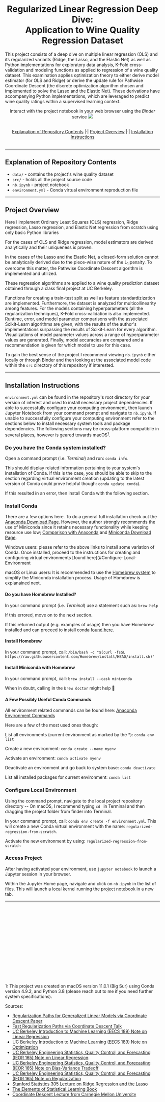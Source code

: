 <h1 align="center"> Regularized Linear Regression Deep Dive: <br> Application to Wine Quality Regression Dataset </h1>

This project consists of a deep dive on multiple linear regression (OLS) and its regularized variants (Ridge, the Lasso, and the Elastic Net) as well as Python implementations for exploratory data analysis, K-Fold cross-validation and modeling functions as applied to regression of a wine quality dataset. This examination applies optimization theory to either derive model estimator (for OLS and Ridge) or derive the update rule for Pathwise Coordinate Descent (the discrete optimization algorithm chosen and implemented to solve the Lasso and the Elastic Net). These derivations have accompanying Python implementations, which are leveraged to predict wine quality ratings within a supervised learning context.

<p align="center">
  Interact with the project notebook in your web browser using the <i>Binder</i> service  
<a href=https://mybinder.org/v2/gh/wyattowalsh/regularized-regression-from-scratch/HEAD?filepath=nb.ipynb> <img src=https://mybinder.org/badge_logo.svg></a>
 <br><br>
</p>

<p align="center">
    <a href=#explanation-of-repository-contents>Explanation of Repository Contents</a> |·|
    <a href=#project-overview>Project Overview</a> |·|
    <a href=#installation-instructions>Installation Instructions</a> 
  <br><br>
</p>

---

## Explanation of Repository Contents 

- `data/` - contains the project's wine quality dataset 
- `src/` - holds all the project source code
- `nb.ipynb`  - project notebook
- `environment.yml` - Conda virtual environment reproduction file

---

## Project Overview  

Here I implement Ordinary Least Squares (OLS) regression, Ridge regression, Lasso regression, and Elastic Net regression from scratch using only basic Python libraries

For the cases of OLS and Ridge regression, model estimators are derived analytically and their uniqueness is proven.

In the cases of the Lasso and the Elastic Net, a closed-form solution cannot be analytically derived due to the piece-wise nature of the L<sub>1</sub> penalty. To overcome this matter, the Pathwise Coordinate Descent algorithm is implemented and utilized. 

These regression algorithms are applied to a wine quality prediction dataset obtained through a class final project at UC Berkeley. 

Functions for creating a train-test split as well as feature standardizization are implemented. Furthermore, the dataset is analyzed for multicollinearity among features. For the models containing hyperparameters (all the regularization techniques), K-Fold cross-validation is also implemented. Runtime, error, and model parameter comparisons with the associated Scikit-Learn algorithms are given, with the results of the author's implementations surpassing the results of Scikit-Learn for every algorithm. Visualizations of model parameter values across a range of hyperparameter values are generated. Finally, model accuracies are compared and a recommendation is given for which model to use for this case. 

To gain the best sense of the project I recommend viewing  `nb.ipynb` either locally or through Binder and then looking at the associated model code within the `src` directory of this repository if interested. 

--- 

## Installation Instructions 

`environment.yml`  can be found in the repository's root directory for your version of interest and used to install necessary project dependencies. If able to successfully configure your computing environment, then launch Jupyter Notebook from your command prompt and navigate to `nb.ipynb`. If unable to successfully configure your computing environment refer to the sections below to install necessary system tools and package dependencies. The following sections may be cross-platform compatibile in several places, however is geared towards macOS<sup>[1](#footnote1)</sup>.

### Do you have the Conda system installed?

Open a command prompt (i.e. *Terminal*) and run: `conda info`.

This should display related information pertaining to your system's installation of Conda. If this is the case, you should be able to skip to the section regarding virtual environment creation (updating to the latest version of Conda could prove helpful though: `conda update conda`).

If this resulted in an error, then install Conda with the following section. 

### Install Conda

There are a few options here. To do a general full installation check out the [Anaconda Download Page](https://docs.conda.io/projects/conda/en/latest/user-guide/install/). However, the author strongly recommends the use of Miniconda since it retains necessary functionality while keeping resource use low; [Comparison with Anaconda](https://docs.conda.io/projects/conda/en/latest/user-guide/install/download.html#anaconda-or-miniconda) and [Miniconda Download Page](https://docs.conda.io/en/latest/miniconda.html). 

Windows users: please refer to the above links to install some variation of Conda. Once installed, proceed to the instructions for creating and configuring virtual environments [found here](#Configure-Local-Environment

macOS or Linux users: It is recommended to use the [Homebrew system](https://brew.sh/) to simplify the Miniconda installation process. Usage of Homebrew is explanained next. 

#### Do you have Homebrew Installed?

In your command prompt (i.e. *Terminal*) use a statement such as: `brew help`

If this errored, move on to the next section.

If this returned output (e.g. examples of usage) then you have Homebrew installed and can proceed to install conda [found here](#Install-Miniconda-with-Homebrew).

#### Install Homebrew

In your command prompt, call: `/bin/bash -c "$(curl -fsSL https://raw.githubusercontent.com/Homebrew/install/HEAD/install.sh)"`

#### Install Miniconda with Homebrew

In your command prompt, call: `brew install --cask miniconda`

When in doubt, calling in the `brew doctor` might help :pill: 

#### A Few Possibly Useful Conda Commands

All environment related commands can be found here: [Anaconda Environment Commands](https://docs.conda.io/projects/conda/en/latest/user-guide/tasks/manage-environments.html)

Here are a few of the most used ones though: 

List all environments (current environment as marked by the \*): `conda env list`

Create a new environment: `conda create --name myenv`

Activate an environment: `conda activate myenv`

Deactivate an environment and go back to system base: `conda deactivate`

List all installed packages for current environment: `conda list`

### Configure Local Environment

Using the command prompt, navigate to the local project repository directory -- On macOS, I recommend typing `cd ` in Terminal and then dragging the project folder from finder into Terminal. 

In your command prompt, call: `conda env create -f environment.yml`. This will create a new Conda virtual environment with the name: `regularized-regression-from-scratch`.

Activate the new environment by using: `regularized-regression-from-scratch`

### Access Project

After having activated your environment, use `jupyter notebook` to launch a Jupyter session in your browser. 

Within the Jupyter Home page, navigate and click on `nb.ipynb` in the list of files. This will launch a local kernel running the project notebook in a new tab. 

---
<br></br>
<br></br>
<br></br>
<br></br>
<br></br>
<br></br>
<br></br>

<a name="footnote1">1</a>: This project was created on macOS version 11.0.1 (Big Sur) using Conda version 4.9.2, and Python 3.8 (please reach out to me if you need further system specifications). 

Sources: 
- [Regularization Paths for Generalized Linear Models via Coordinate Descent Paper](https://www.ncbi.nlm.nih.gov/pmc/articles/PMC2929880/)
- [Fast Regularization Paths via Coordinate Descent Talk](https://web.stanford.edu/~hastie/TALKS/glmnet.pdf)
- [UC Berkeley Introduction to Machine Learning (EECS 189) Note on Linear Regression](https://www.eecs189.org/static/notes/n2.pdf)
- [UC Berkeley Introduction to Machine Learning (EECS 189) Note on Optimization](https://www.eecs189.org/static/notes/n12.pdf)
- [UC Berkeley Engineering Statistics, Quality Control, and Forecasting (IEOR 165) Note on Linear Regression](http://courses.ieor.berkeley.edu/ieor165/lecture_notes/ieor165_lec3.pdf)
- [UC Berkeley Engineering Statistics, Quality Control, and Forecasting (IEOR 165) Note on Bias-Variance Tradeoff](http://courses.ieor.berkeley.edu/ieor165/lecture_notes/ieor165_lec7.pdf)
- [UC Berkeley Engineering Statistics, Quality Control, and Forecasting (IEOR 165) Note on Regularization](http://courses.ieor.berkeley.edu/ieor165/lecture_notes/ieor165_lec8.pdf)
- [Stanford Statistics 305 Lecture on Ridge Regression and the Lasso](http://statweb.stanford.edu/~tibs/sta305files/Rudyregularization.pdf)
- [The Elements of Statistical Learning Book](https://web.stanford.edu/~hastie/ElemStatLearn//index.html)
- [Coordinate Descent Lecture from Carnegie Mellon University](https://www.cs.cmu.edu/~ggordon/10725-F12/slides/25-coord-desc.pdf)
